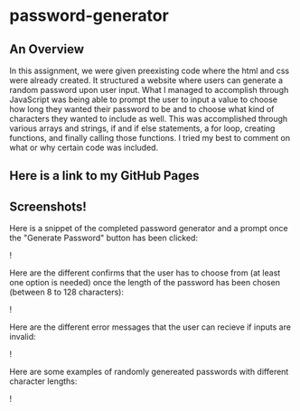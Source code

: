 # password-generator

## An Overview

In this assignment, we were given preexisting code where the html and css were already created. It structured a website where users can generate a random password upon user input. What I managed to accomplish through JavaScript was being able to prompt the user to input a value to choose how long they wanted their password to be and to choose what kind of characters they wanted to include as well. This was accomplished through various arrays and strings, if and if else statements, a for loop, creating functions, and finally calling those functions. I tried my best to comment on what or why certain code was included.

## Here is a link to my GitHub Pages



## Screenshots!
Here is a snippet of the completed password generator and a prompt once the "Generate Password" button has been clicked:

!

Here are the different confirms that the user has to choose from (at least one option is needed) once the length of the password has been chosen (between 8 to 128 characters):

!

Here are the different error messages that the user can recieve if inputs are invalid:

!

Here are some examples of randomly genereated passwords with different character lengths:

!